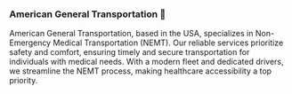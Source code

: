 ### American General Transportation 🚗

American General Transportation, based in the USA, specializes in Non-Emergency Medical Transportation (NEMT). Our reliable services prioritize safety and comfort, ensuring timely and secure transportation for individuals with medical needs. With a modern fleet and dedicated drivers, we streamline the NEMT process, making healthcare accessibility a top priority.
